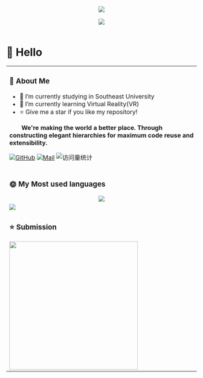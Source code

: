 <div align ="center">
  <div align ="center">
    <a href="https://blog.sunguoqi.com/">
      <img src="https://readme-typing-svg.demolab.com?font=Fira+Code&pause=1000&width=435&lines=console.log(%22Hello%2C%20World%22);Welcome I'm Tianyi Zhou!&center=true&size=27" />
    </a>
  </div>
  
   <div>&nbsp;</div>
     <picture>
    <img src="https://github.com/KevinZhou6/KevinZhou6/blob/main/src/Bg.png" />
  </picture>

</div>

  <div>&nbsp;</div>
  
#  🙋 Hello

<table>
  
<tr><td>

### 🤺 About Me


- 🔭 I’m currently studying in Southeast University
- 🌱 I’m currently learning Virtual Reality(VR)
- ⭐ Give me a star if you like my repository!
<p><strong>&emsp;&emsp;We're making the world a better place. Through constructing elegant hierarchies for maximum code reuse and extensibility.</strong></p>
  
[![GitHub](https://img.shields.io/badge/GitHub-TianyiZhou-brightgreen.svg)](https://github.com/KevinZhou6) [![Mail](https://img.shields.io/badge/Mail-important.svg)](mailto:213212387@seu.edu.cn)
<img src="https://komarev.com/ghpvc/?username=KevinZhou6&label=Views&color=0e75b6&style=flat" alt="访问量统计" />

</td></tr>

<tr><td>
  
### 🌞 My Most used languages
<div align="center"> <img src="https://github-readme-stats.vercel.app/api/top-langs/?username=KevinZhou6&hide_title=true&hide_border=true&layout=compact&langs_count=6&text_color=000&icon_color=fff&bg_color=0,52fa5a,4dfcff,c64dff&theme=graywhite" /> </div>

</td></tr>
<tr><td>
<!-- Quotes 名人名言 -->
<div><img src="https://quotes-github-readme.vercel.app/api?type=horizontal&theme=dark" /><br/></div>
</td></tr>

<tr><td>
  
### ⭐ Submission
  
<img width="340px" src="https://github-readme-stats.vercel.app/api?username=KevinZhou6&theme=vue-dark&count_private=true&show_icons=true">

 </td></tr> 
</table>





